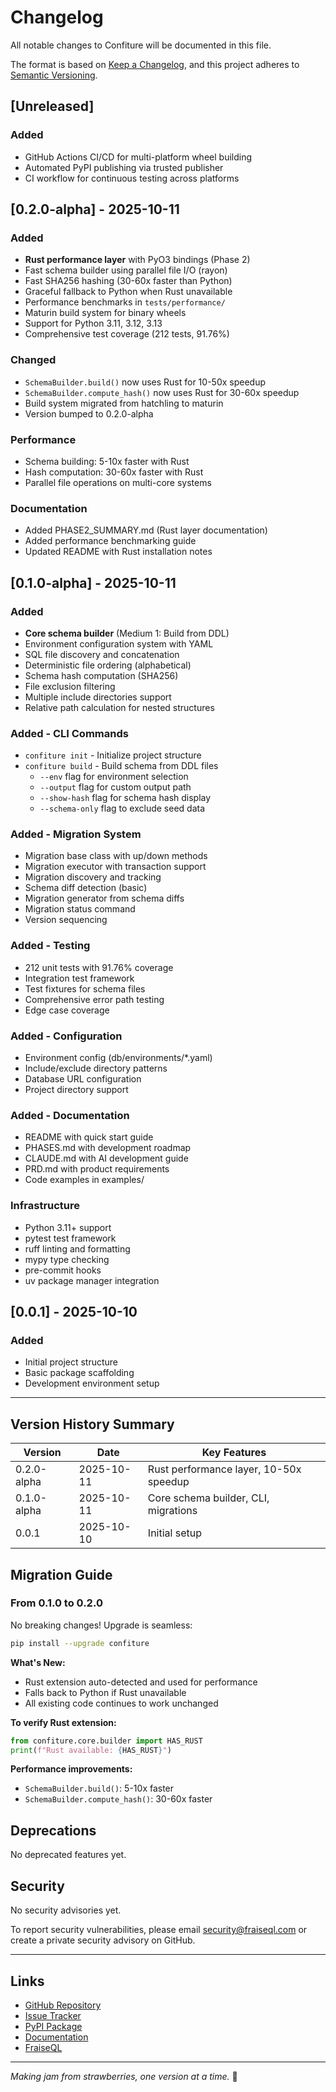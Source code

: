 # Changelog

All notable changes to Confiture will be documented in this file.

The format is based on [Keep a Changelog](https://keepachangelog.com/en/1.0.0/),
and this project adheres to [Semantic Versioning](https://semver.org/spec/v2.0.0.html).

## [Unreleased]

### Added
- GitHub Actions CI/CD for multi-platform wheel building
- Automated PyPI publishing via trusted publisher
- CI workflow for continuous testing across platforms

## [0.2.0-alpha] - 2025-10-11

### Added
- **Rust performance layer** with PyO3 bindings (Phase 2)
- Fast schema builder using parallel file I/O (rayon)
- Fast SHA256 hashing (30-60x faster than Python)
- Graceful fallback to Python when Rust unavailable
- Performance benchmarks in `tests/performance/`
- Maturin build system for binary wheels
- Support for Python 3.11, 3.12, 3.13
- Comprehensive test coverage (212 tests, 91.76%)

### Changed
- `SchemaBuilder.build()` now uses Rust for 10-50x speedup
- `SchemaBuilder.compute_hash()` now uses Rust for 30-60x speedup
- Build system migrated from hatchling to maturin
- Version bumped to 0.2.0-alpha

### Performance
- Schema building: 5-10x faster with Rust
- Hash computation: 30-60x faster with Rust
- Parallel file operations on multi-core systems

### Documentation
- Added PHASE2_SUMMARY.md (Rust layer documentation)
- Added performance benchmarking guide
- Updated README with Rust installation notes

## [0.1.0-alpha] - 2025-10-11

### Added
- **Core schema builder** (Medium 1: Build from DDL)
- Environment configuration system with YAML
- SQL file discovery and concatenation
- Deterministic file ordering (alphabetical)
- Schema hash computation (SHA256)
- File exclusion filtering
- Multiple include directories support
- Relative path calculation for nested structures

### Added - CLI Commands
- `confiture init` - Initialize project structure
- `confiture build` - Build schema from DDL files
  - `--env` flag for environment selection
  - `--output` flag for custom output path
  - `--show-hash` flag for schema hash display
  - `--schema-only` flag to exclude seed data

### Added - Migration System
- Migration base class with up/down methods
- Migration executor with transaction support
- Migration discovery and tracking
- Schema diff detection (basic)
- Migration generator from schema diffs
- Migration status command
- Version sequencing

### Added - Testing
- 212 unit tests with 91.76% coverage
- Integration test framework
- Test fixtures for schema files
- Comprehensive error path testing
- Edge case coverage

### Added - Configuration
- Environment config (db/environments/*.yaml)
- Include/exclude directory patterns
- Database URL configuration
- Project directory support

### Added - Documentation
- README with quick start guide
- PHASES.md with development roadmap
- CLAUDE.md with AI development guide
- PRD.md with product requirements
- Code examples in examples/

### Infrastructure
- Python 3.11+ support
- pytest test framework
- ruff linting and formatting
- mypy type checking
- pre-commit hooks
- uv package manager integration

## [0.0.1] - 2025-10-10

### Added
- Initial project structure
- Basic package scaffolding
- Development environment setup

---

## Version History Summary

| Version | Date | Key Features |
|---------|------|--------------|
| 0.2.0-alpha | 2025-10-11 | Rust performance layer, 10-50x speedup |
| 0.1.0-alpha | 2025-10-11 | Core schema builder, CLI, migrations |
| 0.0.1 | 2025-10-10 | Initial setup |

## Migration Guide

### From 0.1.0 to 0.2.0

No breaking changes! Upgrade is seamless:

```bash
pip install --upgrade confiture
```

**What's New:**
- Rust extension auto-detected and used for performance
- Falls back to Python if Rust unavailable
- All existing code continues to work unchanged

**To verify Rust extension:**
```python
from confiture.core.builder import HAS_RUST
print(f"Rust available: {HAS_RUST}")
```

**Performance improvements:**
- `SchemaBuilder.build()`: 5-10x faster
- `SchemaBuilder.compute_hash()`: 30-60x faster

## Deprecations

No deprecated features yet.

## Security

No security advisories yet.

To report security vulnerabilities, please email security@fraiseql.com or create a private security advisory on GitHub.

---

## Links

- [GitHub Repository](https://github.com/fraiseql/confiture)
- [Issue Tracker](https://github.com/fraiseql/confiture/issues)
- [PyPI Package](https://pypi.org/project/confiture/)
- [Documentation](https://github.com/fraiseql/confiture)
- [FraiseQL](https://github.com/fraiseql/fraiseql)

---

*Making jam from strawberries, one version at a time.* 🍓
